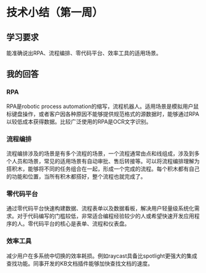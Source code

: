 # 技术小结（第一周）

## 学习要求
能准确说出RPA、流程编排、零代码平台、效率工具的适用场景。

## 我的回答

### RPA
RPA是robotic process automation的缩写，流程机器人。适用场景是模拟用户鼠标键盘操作，或者客户因各种原因不能够提供规范格式的源数据时，能够通过RPA以较低成本获得数据。比较广泛使用的RPA是OCR文字识别。


### 流程编排
流程编排涉及的场景是有多个流程的场景，一个流程通常由点和线组成，涉及到多个人员和场景，常见的适用场景有自动审批、售后转接等。可以将流程编排理解为搭积木，能够将不同的任务组合在一起，形成一个完成的流程。每个积木都有自己的功能和位置，当所有积木都搭好，整个流程也就完成了。

### 零代码平台
通过零代码平台快速构建数据、流程表单以及数据看板，解决用户轻量级系统化需求。对于代码编写的门槛较低，非常适合编程经验较少的人或希望快速开发应用程序的人。零代码平台的核心是表单、流程和仪表盘。

### 效率工具
减少用户在多系统中切换的效率耗损。例如raycast具备比spotlight更强大的集成查找功能。同事开发的KB文档插件能够加快查找文档的速度。
